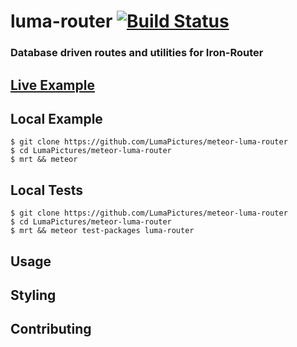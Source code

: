 # luma-router [![Build Status](https://travis-ci.org/LumaPictures/meteor-luma-router.svg?branch=master)](https://travis-ci.org/LumaPictures/meteor-luma-router)
### Database driven routes and utilities for Iron-Router

## [Live Example](http://luma-router.meteor.com)

## Local Example
```
$ git clone https://github.com/LumaPictures/meteor-luma-router
$ cd LumaPictures/meteor-luma-router
$ mrt && meteor
```

## Local Tests
```
$ git clone https://github.com/LumaPictures/meteor-luma-router
$ cd LumaPictures/meteor-luma-router
$ mrt && meteor test-packages luma-router
```

## Usage

## Styling

## Contributing